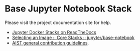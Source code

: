 # Base Jupyter Notebook Stack

Please visit the project documentation site for help.

- [Jupyter Docker Stacks on ReadTheDocs](http://jupyter-docker-stacks.readthedocs.io/en/latest/index.html)
- [Selecting an Image :: Core Stacks :: jupyter/base-notebook](http://jupyter-docker-stacks.readthedocs.io/en/latest/using/selecting.html#jupyter-base-notebook)
- [AIST general contribution guidelines](https://fhooeaist.github.io/CONTRIBUTING.html).
